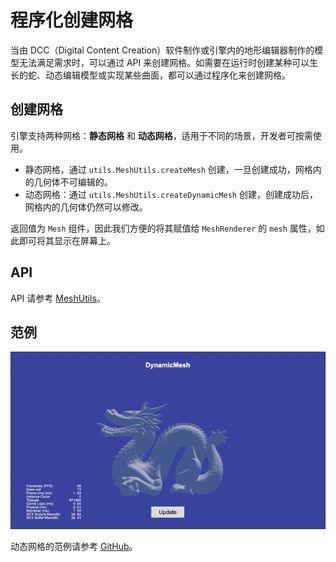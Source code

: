 # 程序化创建网格

当由 DCC（Digital Content Creation）软件制作或引擎内的地形编辑器制作的模型无法满足需求时，可以通过 API 来创建网格。如需要在运行时创建某种可以生长的蛇、动态编辑模型或实现某些曲面，都可以通过程序化来创建网格。

## 创建网格

引擎支持两种网格：**静态网格** 和 **动态网格**，适用于不同的场景，开发者可按需使用。

- 静态网格，通过 `utils.MeshUtils.createMesh` 创建，一旦创建成功，网格内的几何体不可编辑的。
- 动态网格：通过 `utils.MeshUtils.createDynamicMesh` 创建，创建成功后，网格内的几何体仍然可以修改。

返回值为 `Mesh` 组件，因此我们方便的将其赋值给 `MeshRenderer` 的 `mesh` 属性，如此即可将其显示在屏幕上。

## API

API 请参考 [MeshUtils](__APIDOC__/zh/class/utils.MeshUtils)。

## 范例

![dynamic mesh](./mesh/dynamic-mesh.gif)

动态网格的范例请参考 [GitHub](https://github.com/cocos/cocos-test-projects/tree/v3.8)。
